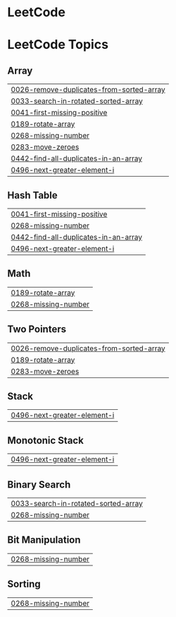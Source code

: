 # LeetCode
<!---LeetCode Topics Start-->
# LeetCode Topics
## Array
|  |
| ------- |
| [0026-remove-duplicates-from-sorted-array](https://github.com/varun-kaladharan1995/LeetCode/tree/master/0026-remove-duplicates-from-sorted-array) |
| [0033-search-in-rotated-sorted-array](https://github.com/varun-kaladharan1995/LeetCode/tree/master/0033-search-in-rotated-sorted-array) |
| [0041-first-missing-positive](https://github.com/varun-kaladharan1995/LeetCode/tree/master/0041-first-missing-positive) |
| [0189-rotate-array](https://github.com/varun-kaladharan1995/LeetCode/tree/master/0189-rotate-array) |
| [0268-missing-number](https://github.com/varun-kaladharan1995/LeetCode/tree/master/0268-missing-number) |
| [0283-move-zeroes](https://github.com/varun-kaladharan1995/LeetCode/tree/master/0283-move-zeroes) |
| [0442-find-all-duplicates-in-an-array](https://github.com/varun-kaladharan1995/LeetCode/tree/master/0442-find-all-duplicates-in-an-array) |
| [0496-next-greater-element-i](https://github.com/varun-kaladharan1995/LeetCode/tree/master/0496-next-greater-element-i) |
## Hash Table
|  |
| ------- |
| [0041-first-missing-positive](https://github.com/varun-kaladharan1995/LeetCode/tree/master/0041-first-missing-positive) |
| [0268-missing-number](https://github.com/varun-kaladharan1995/LeetCode/tree/master/0268-missing-number) |
| [0442-find-all-duplicates-in-an-array](https://github.com/varun-kaladharan1995/LeetCode/tree/master/0442-find-all-duplicates-in-an-array) |
| [0496-next-greater-element-i](https://github.com/varun-kaladharan1995/LeetCode/tree/master/0496-next-greater-element-i) |
## Math
|  |
| ------- |
| [0189-rotate-array](https://github.com/varun-kaladharan1995/LeetCode/tree/master/0189-rotate-array) |
| [0268-missing-number](https://github.com/varun-kaladharan1995/LeetCode/tree/master/0268-missing-number) |
## Two Pointers
|  |
| ------- |
| [0026-remove-duplicates-from-sorted-array](https://github.com/varun-kaladharan1995/LeetCode/tree/master/0026-remove-duplicates-from-sorted-array) |
| [0189-rotate-array](https://github.com/varun-kaladharan1995/LeetCode/tree/master/0189-rotate-array) |
| [0283-move-zeroes](https://github.com/varun-kaladharan1995/LeetCode/tree/master/0283-move-zeroes) |
## Stack
|  |
| ------- |
| [0496-next-greater-element-i](https://github.com/varun-kaladharan1995/LeetCode/tree/master/0496-next-greater-element-i) |
## Monotonic Stack
|  |
| ------- |
| [0496-next-greater-element-i](https://github.com/varun-kaladharan1995/LeetCode/tree/master/0496-next-greater-element-i) |
## Binary Search
|  |
| ------- |
| [0033-search-in-rotated-sorted-array](https://github.com/varun-kaladharan1995/LeetCode/tree/master/0033-search-in-rotated-sorted-array) |
| [0268-missing-number](https://github.com/varun-kaladharan1995/LeetCode/tree/master/0268-missing-number) |
## Bit Manipulation
|  |
| ------- |
| [0268-missing-number](https://github.com/varun-kaladharan1995/LeetCode/tree/master/0268-missing-number) |
## Sorting
|  |
| ------- |
| [0268-missing-number](https://github.com/varun-kaladharan1995/LeetCode/tree/master/0268-missing-number) |
<!---LeetCode Topics End-->